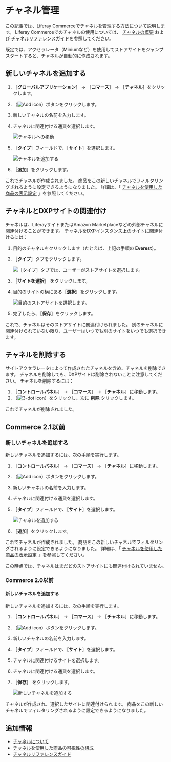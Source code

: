 # チャネル管理

この記事では、Liferay Commerceでチャネルを管理する方法について説明します。 Liferay Commerceでのチャネルの使用については、 [チャネルの概要](./introduction-to-channels.md) および [チャネルリファレンスガイド](./channels-reference-guide.md)を参照してください。

既定では、アクセラレータ（Miniumなど）を使用してストアサイトをジャンプスタートすると、チャネルが自動的に作成されます。

<a name="adding-a-new-channel" />

## 新しいチャネルを追加する

1. ［**グローバルアプリケーション**］ &rarr; ［**コマース**］ &rarr; ［**チャネル**］をクリックします。
1. （![Add icon](../../images/icon-add.png)）ボタンをクリックします。
1. 新しいチャネルの名前を入力します。
1. チャネルに関連付ける通貨を選択します。

    ![チャネルへの移動](./managing-channels/images/01.png)

1. ［**タイプ**］フィールドで、［**サイト**］を選択します。

    ![チャネルを追加する](./managing-channels/images/02.png)

1. ［**追加**］をクリックします。

これでチャネルが作成されました。 商品をこの新しいチャネルでフィルタリングされるように設定できるようになりました。 詳細は、「 [チャネルを使用した商品の表示設定](./configuring-product-visibility-using-channels.md) 」を参照してください。

<a name="associating-a-channel-with-a-dxp-site" />

## チャネルとDXPサイトの関連付け

チャネルは、LiferayサイトまたはAmazon Marketplaceなどの外部チャネルに関連付けることができます。 チャネルをDXPインスタンス上のサイトに関連付けるには：

1. 目的のチャネルをクリックします（たとえば、上記の手順の **Everest**）。
1. ［**タイプ**］タブをクリックします。

    ![［タイプ］タブでは、ユーザーがストアサイトを選択します。](./managing-channels/images/03.png)

1. ［**サイトを選択**］ をクリックします。
1. 目的のサイトの横にある［**選択**］をクリックします。

    ![目的のストアサイトを選択します。](./managing-channels/images/04.png)

1. 完了したら、［**保存**］をクリックします。

これで、チャネルはそのストアサイトに関連付けられました。 別のチャネルに関連付けられていない限り、ユーザーはいつでも別のサイトをいつでも選択できます。

<a name="deleting-a-channel" />

## チャネルを削除する

サイトアクセラレータによって作成されたチャネルを含め、チャネルを削除できます。 チャネルを削除しても、DXPサイトは削除されないことに注意してください。 チャネルを削除するには：

1. ［**コントロールパネル**］ → ［**コマース**］ → ［**チャネル**］に移動します。
1. （![3-dot icon](../../images/icon-actions.png)）をクリックし、次に **削除** クリックします。

これでチャネルが削除されました。

<a name="commerce-21-and-below" />

## Commerce 2.1以前

### 新しいチャネルを追加する

新しいチャネルを追加するには、次の手順を実行します。

1. ［**コントロールパネル**］ → ［**コマース**］ → ［**チャネル**］に移動します。
1. （![Add icon](../../images/icon-add.png)）ボタンをクリックします。
1. 新しいチャネルの名前を入力します。
1. チャネルに関連付ける通貨を選択します。
1. ［**タイプ**］フィールドで、［**サイト**］を選択します。

    ![チャネルを追加する](./managing-channels/images/02.png)

1. ［**追加**］をクリックします。

これでチャネルが作成されました。 商品をこの新しいチャネルでフィルタリングされるように設定できるようになりました。 詳細は、「 [チャネルを使用した商品の表示設定](./configuring-product-visibility-using-channels.md) 」を参照してください。

この時点では、チャネルはまだどのストアサイトにも関連付けられていません。

### Commerce 2.0以前

#### 新しいチャネルを追加する

新しいチャネルを追加するには、次の手順を実行します。

1. ［**コントロールパネル**］ → ［**コマース**］ → ［**チャネル**］に移動します。
1. （![Add icon](../../images/icon-add.png)）ボタンをクリックします。
1. 新しいチャネルの名前を入力します。
1. ［**タイプ**］フィールドで、［**サイト**］を選択します。
1. チャネルに関連付けるサイトを選択します。
1. チャネルに関連付ける通貨を選択します。
1. ［**保存**］ をクリックします。

    ![新しいチャネルを追加する](./managing-channels/images/01.png)

チャネルが作成され、選択したサイトに関連付けられます。 商品をこの新しいチャネルでフィルタリングされるように設定できるようになりました。

<a name="additional-information" />

## 追加情報

* [チャネルについて](./introduction-to-channels.md)
* [チャネルを使用した商品の可視性の構成](./configuring-product-visibility-using-channels.md)
* [チャネルリファレンスガイド](./channels-reference-guide.md)

